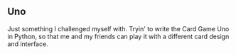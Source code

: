 ## Uno
Just something I challenged myself with.
Tryin' to write the Card Game Uno in Python, so that me and my friends can play it with a different card design and interface.
